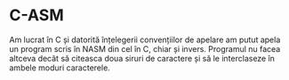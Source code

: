 # C-ASM
Am lucrat în C și datorită înțelegerii convențiilor de apelare am putut apela un program scris în NASM din cel în C, chiar și invers.
Programul nu facea altceva decât să citeasca doua siruri de caractere și să le interclaseze în ambele moduri caracterele.
